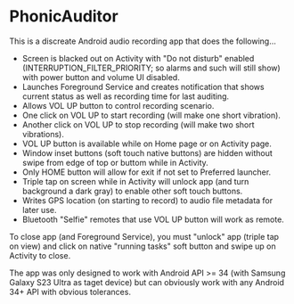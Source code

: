 # PhonicAuditor

This is a discreate Android audio recording app that does the following...

 - Screen is blacked out on Activity with "Do not disturb" enabled (INTERRUPTION_FILTER_PRIORITY; so alarms and such will still show) with power button and volume UI disabled.
 - Launches Foreground Service and creates notification that shows current status as well as recording time for last auditing.
 - Allows VOL UP button to control recording scenario.
 - One click on VOL UP to start recording (will make one short vibration).
 - Another click on VOL UP to stop recording (will make two short vibrations).
 - VOL UP button is available while on Home page or on Activity page.
 - Window inset buttons (soft touch native buttons) are hidden without swipe from edge of top or buttom while in Activity.
 - Only HOME button will allow for exit if not set to Preferred launcher.
 - Triple tap on screen while in Activity will unlock app (and turn background a dark gray) to enable other soft touch buttons.
 - Writes GPS location (on starting to record) to audio file metadata for later use.
 - Bluetooth "Selfie" remotes that use VOL UP button will work as remote.

To close app (and Foreground Service), you must "unlock" app (triple tap on view) and click on native "running tasks" soft button and swipe up on Activity to close.

The app was only designed to work with Android API >= 34 (with Samsung Galaxy S23 Ultra as taget device) but can obviously work with any Android 34+ API with obvious tolerances.
